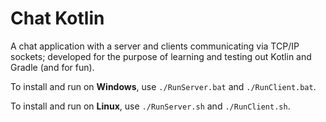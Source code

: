 # Chat Kotlin
A chat application with a server and clients communicating via TCP/IP sockets; developed for the purpose of learning and testing out Kotlin and Gradle (and for fun).

To install and run on **Windows**, use `./RunServer.bat` and `./RunClient.bat`.

To install and run on **Linux**, use `./RunServer.sh` and `./RunClient.sh`.

